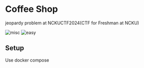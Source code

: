 # Coffee Shop

jeopardy problem at NCKUCTF2024(CTF for Freshman at NCKU)

![misc](https://img.shields.io/badge/misc-purple?style=flat) ![easy](https://img.shields.io/badge/easy-green?style=flat)

## Setup

Use docker compose
